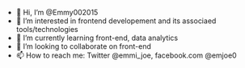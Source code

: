 - 👋 Hi, I’m @Emmy002015
- 👀 I’m interested in frontend developement and its associaed tools/technologies
- 🌱 I’m currently learning front-end, data analytics
- 💞️ I’m looking to collaborate on front-end
- 📫 How to reach me: Twitter @emmi_joe, facebook.com @emjoe0

<!---
Emmy002015/Emmy002015 is a ✨ special ✨ repository because its `README.md` (this file) appears on your GitHub profile.
You can click the Preview link to take a look at your changes.
--->
